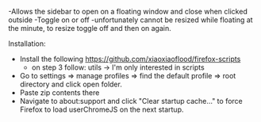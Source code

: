 -Allows the sidebar to open on a floating window and close when clicked outside 
-Toggle on or off
-unfortunately cannot be resized while floating at the minute, to resize toggle off and then on again.

Installation:
- Install the following https://github.com/xiaoxiaoflood/firefox-scripts
   - on step 3 follow: utils → I'm only interested in scripts
- Go to settings => manage profiles => find the default profile => root directory and click open folder.
- Paste zip contents there
- Navigate to about:support and click "Clear startup cache…" to force Firefox to load userChromeJS on the next startup.

